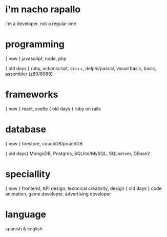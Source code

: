 # i'm nacho rapallo

i'm a developer, not a regular one

# programming 

{ now } javascript, node, php

{ old days } ruby, actionscript, c/c++, delphi/pascal, visual basic, basic, assembler (z80/8088)


# frameworks

{ now } react, svelte
{ old days } ruby on rails


# database

{ now } firestore, couchDB/pouchDB

{ old days} MongoDB, Postgres, SQLlite/MySQL, SQLserver, DBase2


# speciallity

{ now } frontend, API design, technical creativity, design 
{ old days } code animation, game developer, advertising developer


# language

spanish & english
